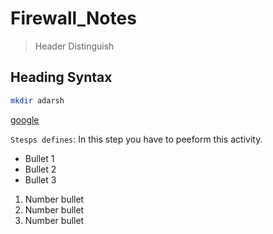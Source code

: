 # Firewall_Notes

> Header Distinguish


## Heading Syntax


```sh
mkdir adarsh
```

[google](https://google.com)

`Stesps defines`: In this step you have to peeform this activity.

- Bullet 1
- Bullet 2
- Bullet 3

1. Number bullet
2. Number bullet
3. Number bullet


